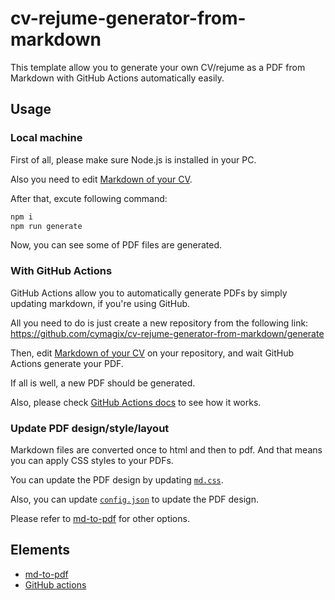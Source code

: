 # cv-rejume-generator-from-markdown

This template allow you to generate your own CV/rejume as a PDF from Markdown with GitHub Actions automatically easily.

## Usage

### Local machine

First of all, please make sure Node.js is installed in your PC.

Also you need to edit [Markdown of your CV](./Curriculum_vitae.md).

After that, excute following command:

```bash
npm i
npm run generate
```

Now, you can see some of PDF files are generated.

### With GitHub Actions

GitHub Actions allow you to automatically generate PDFs by simply updating markdown, if you're using GitHub.

All you need to do is just create a new repository from the following link:  
https://github.com/cymagix/cv-rejume-generator-from-markdown/generate

Then, edit [Markdown of your CV](./Curriculum_vitae.md) on your repository, and wait GitHub Actions generate your PDF.

If all is well, a new PDF should be generated.

Also, please check [GitHub Actions docs](https://docs.github.com/en/actions) to see how it works.

### Update PDF design/style/layout

Markdown files are converted once to html and then to pdf. And that means you can apply CSS styles to your PDFs.

You can update the PDF design by updating [`md.css`](./md.css).

Also, you can update [`config.json`](./config.json) to update the PDF design.

Please refer to [md-to-pdf](https://www.npmjs.com/package/md-to-pdf) for other options.

## Elements

- [md-to-pdf](https://www.npmjs.com/package/md-to-pdf)
- [GitHub actions](https://github.com/cymagix/cv-rejume-generator-from-markdown/blob/master/.github/workflows/node.yml)